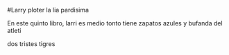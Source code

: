 #Larry ploter la lia pardisima

En este quinto libro, larri es medio tonto
tiene zapatos azules y bufanda del atleti

dos tristes tigres